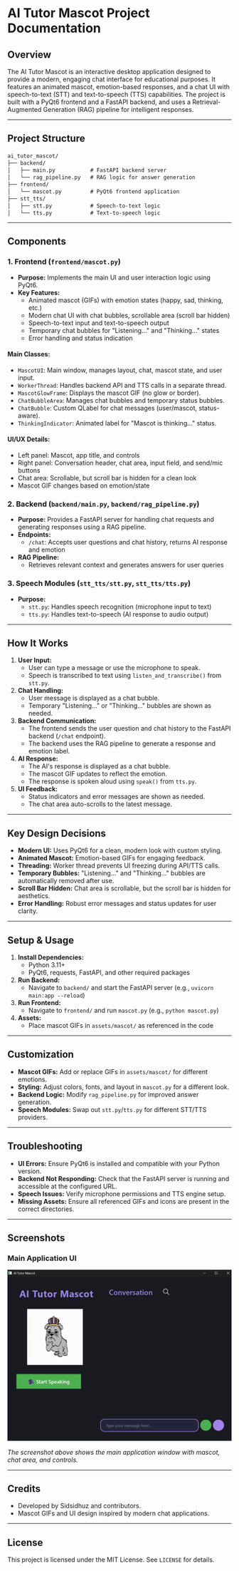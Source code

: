 # AI Tutor Mascot Project Documentation

## Overview
The AI Tutor Mascot is an interactive desktop application designed to provide a modern, engaging chat interface for educational purposes. It features an animated mascot, emotion-based responses, and a chat UI with speech-to-text (STT) and text-to-speech (TTS) capabilities. The project is built with a PyQt6 frontend and a FastAPI backend, and uses a Retrieval-Augmented Generation (RAG) pipeline for intelligent responses.

---

## Project Structure

```
ai_tutor_mascot/
├── backend/
│   ├── main.py           # FastAPI backend server
│   └── rag_pipeline.py   # RAG logic for answer generation
├── frontend/
│   └── mascot.py         # PyQt6 frontend application
├── stt_tts/
│   ├── stt.py            # Speech-to-text logic
│   └── tts.py            # Text-to-speech logic
```

---

## Components

### 1. Frontend (`frontend/mascot.py`)
- **Purpose:** Implements the main UI and user interaction logic using PyQt6.
- **Key Features:**
  - Animated mascot (GIFs) with emotion states (happy, sad, thinking, etc.)
  - Modern chat UI with chat bubbles, scrollable area (scroll bar hidden)
  - Speech-to-text input and text-to-speech output
  - Temporary chat bubbles for "Listening..." and "Thinking..." states
  - Error handling and status indication

#### Main Classes:
- `MascotUI`: Main window, manages layout, chat, mascot state, and user input.
- `WorkerThread`: Handles backend API and TTS calls in a separate thread.
- `MascotGlowFrame`: Displays the mascot GIF (no glow or border).
- `ChatBubbleArea`: Manages chat bubbles and temporary status bubbles.
- `ChatBubble`: Custom QLabel for chat messages (user/mascot, status-aware).
- `ThinkingIndicator`: Animated label for "Mascot is thinking..." status.

#### UI/UX Details:
- Left panel: Mascot, app title, and controls
- Right panel: Conversation header, chat area, input field, and send/mic buttons
- Chat area: Scrollable, but scroll bar is hidden for a clean look
- Mascot GIF changes based on emotion/state

### 2. Backend (`backend/main.py`, `backend/rag_pipeline.py`)
- **Purpose:** Provides a FastAPI server for handling chat requests and generating responses using a RAG pipeline.
- **Endpoints:**
  - `/chat`: Accepts user questions and chat history, returns AI response and emotion
- **RAG Pipeline:**
  - Retrieves relevant context and generates answers for user queries

### 3. Speech Modules (`stt_tts/stt.py`, `stt_tts/tts.py`)
- **Purpose:**
  - `stt.py`: Handles speech recognition (microphone input to text)
  - `tts.py`: Handles text-to-speech (AI response to audio output)

---

## How It Works
1. **User Input:**
   - User can type a message or use the microphone to speak.
   - Speech is transcribed to text using `listen_and_transcribe()` from `stt.py`.
2. **Chat Handling:**
   - User message is displayed as a chat bubble.
   - Temporary "Listening..." or "Thinking..." bubbles are shown as needed.
3. **Backend Communication:**
   - The frontend sends the user question and chat history to the FastAPI backend (`/chat` endpoint).
   - The backend uses the RAG pipeline to generate a response and emotion label.
4. **AI Response:**
   - The AI's response is displayed as a chat bubble.
   - The mascot GIF updates to reflect the emotion.
   - The response is spoken aloud using `speak()` from `tts.py`.
5. **UI Feedback:**
   - Status indicators and error messages are shown as needed.
   - The chat area auto-scrolls to the latest message.

---

## Key Design Decisions
- **Modern UI:** Uses PyQt6 for a clean, modern look with custom styling.
- **Animated Mascot:** Emotion-based GIFs for engaging feedback.
- **Threading:** Worker thread prevents UI freezing during API/TTS calls.
- **Temporary Bubbles:** "Listening..." and "Thinking..." bubbles are automatically removed after use.
- **Scroll Bar Hidden:** Chat area is scrollable, but the scroll bar is hidden for aesthetics.
- **Error Handling:** Robust error messages and status updates for user clarity.

---

## Setup & Usage
1. **Install Dependencies:**
   - Python 3.11+
   - PyQt6, requests, FastAPI, and other required packages
2. **Run Backend:**
   - Navigate to `backend/` and start the FastAPI server (e.g., `uvicorn main:app --reload`)
3. **Run Frontend:**
   - Navigate to `frontend/` and run `mascot.py` (e.g., `python mascot.py`)
4. **Assets:**
   - Place mascot GIFs in `assets/mascot/` as referenced in the code

---

## Customization
- **Mascot GIFs:** Add or replace GIFs in `assets/mascot/` for different emotions.
- **Styling:** Adjust colors, fonts, and layout in `mascot.py` for a different look.
- **Backend Logic:** Modify `rag_pipeline.py` for improved answer generation.
- **Speech Modules:** Swap out `stt.py`/`tts.py` for different STT/TTS providers.

---

## Troubleshooting
- **UI Errors:** Ensure PyQt6 is installed and compatible with your Python version.
- **Backend Not Responding:** Check that the FastAPI server is running and accessible at the configured URL.
- **Speech Issues:** Verify microphone permissions and TTS engine setup.
- **Missing Assets:** Ensure all referenced GIFs and icons are present in the correct directories.

---

## Screenshots

### Main Application UI
![AI Tutor Mascot Screenshot](screenshot.png)

*The screenshot above shows the main application window with mascot, chat area, and controls.*

---

## Credits
- Developed by Sidsidhuz and contributors.
- Mascot GIFs and UI design inspired by modern chat applications.

---

## License
This project is licensed under the MIT License. See `LICENSE` for details.
